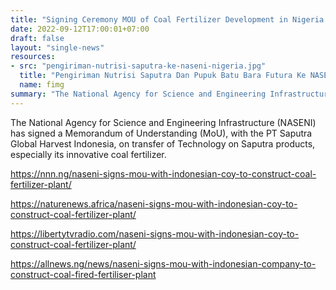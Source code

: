 ```yaml
---
title: "Signing Ceremony MOU of Coal Fertilizer Development in Nigeria - Bogor, 12 September 2022"
date: 2022-09-12T17:00:01+07:00
draft: false
layout: "single-news"
resources:
- src: "pengiriman-nutrisi-saputra-ke-naseni-nigeria.jpg"
  title: "Pengiriman Nutrisi Saputra Dan Pupuk Batu Bara Futura Ke NASENI-Nigeria"
  name: fimg
summary: "The National Agency for Science and Engineering Infrastructure (NASENI) has signed a Memorandum of Understanding (MoU), with the PT Saputra Global Harvest Indonesia, on transfer of Technology on Saputra products, especially its innovative coal fertilizer."
---
```


The National Agency for Science and Engineering Infrastructure (NASENI) has signed a Memorandum of Understanding (MoU), with the PT Saputra Global Harvest Indonesia, on transfer of Technology on Saputra products, especially its innovative coal fertilizer.

https://nnn.ng/naseni-signs-mou-with-indonesian-coy-to-construct-coal-fertilizer-plant/

https://naturenews.africa/naseni-signs-mou-with-indonesian-coy-to-construct-coal-fertilizer-plant/

https://libertytvradio.com/naseni-signs-mou-with-indonesian-coy-to-construct-coal-fertilizer-plant/

https://allnews.ng/news/naseni-signs-mou-with-indonesian-company-to-construct-coal-fired-fertiliser-plant
